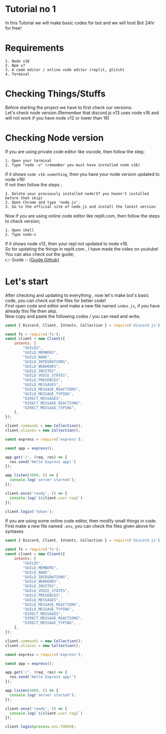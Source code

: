 # Tutorial no 1
In this Tutorial we will make basic codes for bot and we will host Bot 24hr for free!

# Requirements 
```
1. Node v16
2. Npm v7
3. A code editor / online code editor (replit, glitch)
4. Terminal
```
# Checking Things/Stuffs
Before starting the project we have to first check our versions.
<br />
Let's check node version.(Remember that discord.js v13 uses node v16 and will not work if you have node v12 or lower than 16)
<br  />

# Checking Node version
If you are using private code editor like vscode, then follow the step;
```
1. Open your terminal 
2. Type "node -v" (remember you must have installed node v16)
```
If it shows `node v16.something`, then you have your node version updated to node v16!
<br />
If not then follow the steps ;
```
1. Delete your previously installed node(If you haven't installed before then skip)
2. Open Chrome and type 'node.js'.
3. Go to the official site of node.js and install the latest version
```

Now if you are using online code editor like replit.com, then follow the steps to check version;

```
1. Open shell 
2. Type node-v
```
If it shows node v12, then your repl not updated to node v16.
<br />
So for updating the things in replit.com , I have made the video on youtube! You can also check out the guide;
<br /> 
👉 Guide :- [[Guide Github]](https://github.com/CrauxDEV/Replit-upgradation-)
 
# Let's start 
After checking and updating to everything , now let's make bot's basic code, you can check out the files for better code!
<br />
First open code and editor and make a new file named `index.js`, if you have already this file then skip.
<br />
Now copy and paste the following codes / you can read and write;
```js
const { Discord, Client, Intents, Collection } = require('discord.js');

const fs = require('fs');
const client = new Client({
    intents: [
        "GUILDS",
        "GUILD_MEMBERS",
        "GUILD_BANS",
        "GUILD_INTEGRATIONS",
        "GUILD_WEBHOOKS",
        "GUILD_INVITES",
        "GUILD_VOICE_STATES",
        "GUILD_PRESENCES",
        "GUILD_MESSAGES",
        "GUILD_MESSAGE_REACTIONS",
        "GUILD_MESSAGE_TYPING",
        "DIRECT_MESSAGES",
        "DIRECT_MESSAGE_REACTIONS",
        "DIRECT_MESSAGE_TYPING",
    ],
});

client.commands = new Collection();
client.aliases = new Collection();

const express = require('express');

const app = express();

app.get('/', (req, res) => {
  res.send('Hello Express app!')
});

app.listen(3000, () => {
  console.log('server started');
});

client.once('ready', () => {
  console.log(`${client.user.tag}`)
});

client.login('token');
```
If you are using some online code editor,  then modify small things in code. First make a new file named `.env`, you can check the files given above for syntaxes.
```js 
const { Discord, Client, Intents, Collection } = require('discord.js');

const fs = require('fs');
const client = new Client({
    intents: [
        "GUILDS",
        "GUILD_MEMBERS",
        "GUILD_BANS",
        "GUILD_INTEGRATIONS",
        "GUILD_WEBHOOKS",
        "GUILD_INVITES",
        "GUILD_VOICE_STATES",
        "GUILD_PRESENCES",
        "GUILD_MESSAGES",
        "GUILD_MESSAGE_REACTIONS",
        "GUILD_MESSAGE_TYPING",
        "DIRECT_MESSAGES",
        "DIRECT_MESSAGE_REACTIONS",
        "DIRECT_MESSAGE_TYPING",
    ],
});

client.commands = new Collection();
client.aliases = new Collection();

const express = require('express');

const app = express();

app.get('/', (req, res) => {
  res.send('Hello Express app!')
});

app.listen(3000, () => {
  console.log('server started');
});

client.once('ready', () => {
  console.log(`${client.user.tag}`)
});

client.login(process.env.TOKEN);
```
